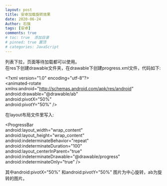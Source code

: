 ```yaml
---
layout: post
title: 安卓加载旋转效果
date: 2020-06-24
Author: 石强 
tags: [安卓]
comments: true
# toc: true  添加目录
# pinned: true 置顶
# categories: JavaScript
---
```


列表下拉，页面等待加载都可以使用。  
在res下创建drawable文件夹，在drawable下创建progress.xml文件，代码如下:  

\<?xml version="1.0" encoding="utf-8"?>  
\<animated-rotate xmlns:android="http://schemas.android.com/apk/res/android"  
android:drawable="@drawable/ab"  
android:pivotX="50%"   
android:pivotY="50%" /> 

在layout布局文件里写入:  

\<ProgressBar  
android:layout_width="wrap_content"  
android:layout_height="wrap_content"  
android:indeterminateBehavior="repeat"  
android:indeterminateDuration="100"  
android:layout_centerInParent="true"  
android:indeterminateDrawable="@drawable/progress"  
android:indeterminateOnly="true" />  

其中android:pivotX="50%" 和android:pivotY="50%" 图片为中心旋转，ab为旋转的图片。
